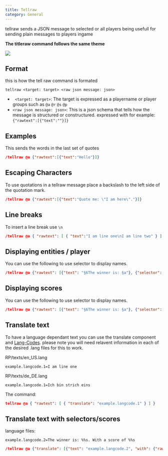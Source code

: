 ```yaml
---
title: Tellraw
category: General
---
```


tellraw sends a JSON message to selected or all players being usefull for sending plain messages to players ingame

**The titleraw command follows the same theme**

![](/assets/images/documentation/tellrawshow.png)


## Format

this is how the tell raw command is formated

```
tellraw <target: target> <raw json message: json>
```

-   ` <target: target>`: The target is expressed as a playername or player groups such as `@a` `@r` `@s` `@p`
-   `<raw json message: json>`: This is a json schema that tells how the message is structured or constructured. expressed with for example:
    `{"rawtext":[{"text":""}]}`


## Examples

This sends the words in the last set of quotes

<CodeHeader></CodeHeader>

```json
/tellraw @a {"rawtext":[{"text":"Hello"}]}
```


## Escaping Characters

To use quotations in a tellraw message place a backslash to the left side of the quotation mark.

<CodeHeader></CodeHeader>

```json
/tellraw @a {"rawtext":[{"text":"Quote me: \"I am here\"."}]}
```


## Line breaks

To insert a line break use `\n`

<CodeHeader></CodeHeader>

```json
/tellraw @a { "rawtext": [ { "text":"I am line one\nI am line two" } ] }
```


## Displaying entities / player

You can use the following to use selector to display names.

<CodeHeader></CodeHeader>

```json
/tellraw @a {"rawtext": [{"text": "§6The winner is: §a"}, {"selector": "@a[r=5,c=1]"}]}
```


## Displaying scores

You can use the following to use selector to display names.

<CodeHeader></CodeHeader>

```json
/tellraw @a {"rawtext": [{"text": "§6The winner is: §a"}, {"selector": "@a[r=5,c=1]"}, {"text": "§6With a score of: "}, {"score":{"name": "@s","objective": "value"}}]}
```


## Translate text

To have a language dependant text you can use the translate component and [Lang-Codes](/concepts/text-and-translations). please note you will need relavent information in each of the desired .lang files for this to work.


<CodeHeader>RP/texts/en_US.lang</CodeHeader>

```
example.langcode.1=I am line one
```

<CodeHeader>RP/texts/de_DE.lang</CodeHeader>

```
example.langcode.1=Ich bin strich eins
```


The command:

<CodeHeader></CodeHeader>

```json
tellraw @a { "rawtext": [ { "translate": "example.langcode.1" } ] }
```


## Translate text with selectors/scores

language files:

<CodeHeader></CodeHeader>

```
example.langcode.2=The winner is: %%s. With a score of %%s
```

<CodeHeader></CodeHeader>

```json
/tellraw @a {"translate": [{"text": "example.langcode.2", "with": {"rawtext": [{"selector": "@a[r=5,c=1]"}, {"text": "§6With a score of: "}, {"score":{"name": "@s","objective": "value"}}]}}]}
```
